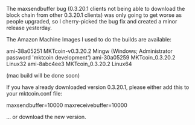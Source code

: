 The maxsendbuffer bug (0.3.20.1 clients not being able to download the block chain from other 0.3.20.1 clients) was only going to get
worse as people upgraded, so I cherry-picked the bug fix and created a minor release yesterday.

The Amazon Machine Images I used to do the builds are available:

  ami-38a05251   MKTcoin-v0.3.20.2 Mingw    (Windows; Administrator password 'mktcoin development')
  ami-30a05259   MKTcoin_0.3.20.2 Linux32
  ami-8abc4ee3   MKTcoin_0.3.20.2 Linux64

(mac build will be done soon)

If you have already downloaded version 0.3.20.1, please either add this to your mktcoin.conf file:

  maxsendbuffer=10000
  maxreceivebuffer=10000

... or download the new version.
